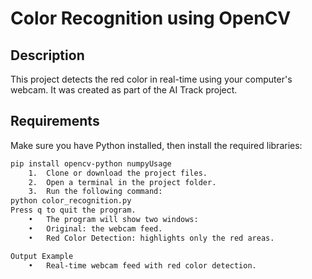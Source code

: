 # Color Recognition using OpenCV

## Description
This project detects the red color in real-time using your computer's webcam.
It was created as part of the AI Track project.

## Requirements
Make sure you have Python installed, then install the required libraries:

```bash
pip install opencv-python numpyUsage
	1.	Clone or download the project files.
	2.	Open a terminal in the project folder.
	3.	Run the following command:
python color_recognition.py
Press q to quit the program.
	•	The program will show two windows:
	•	Original: the webcam feed.
	•	Red Color Detection: highlights only the red areas.

Output Example
	•	Real-time webcam feed with red color detection.
